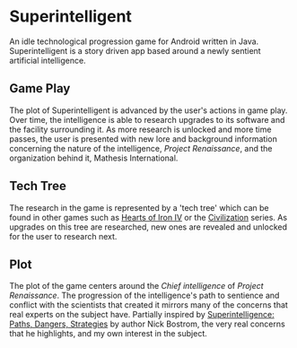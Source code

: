 # Superintelligent

An idle technological progression game for Android written in Java.
Superintelligent is a story driven app based around a newly sentient
artificial intelligence.

## Game Play

The plot of Superintelligent is advanced by the user's actions in game play.
Over time, the intelligence is able to research upgrades to its software
and the facility surrounding it.  As more research is unlocked and more time
passes, the user is presented with new lore and background information
concerning the nature of the intelligence, *Project Renaissance*, and the
organization behind it, Mathesis International.

## Tech Tree

The research in the game is represented by a 'tech tree' which can be found
in other games such as [Hearts of Iron IV](https://www.paradoxinteractive.com/games/hearts-of-iron-iv/about) or the [Civilization](https://civilization.com/)
series.  As upgrades on this tree are researched, new ones are revealed and
unlocked for the user to research next.

## Plot

The plot of the game centers around the *Chief intelligence* of *Project Renaissance*.  The progression of the intelligence's path to sentience and
conflict with the scientists that created it mirrors many of the concerns
that real experts on the subject have.  Partially inspired by [Superintelligence: Paths, Dangers, Strategies](https://en.wikipedia.org/wiki/Superintelligence:_Paths,_Dangers,_Strategies) by author Nick Bostrom,
the very real concerns that he highlights, and my own interest in the subject.